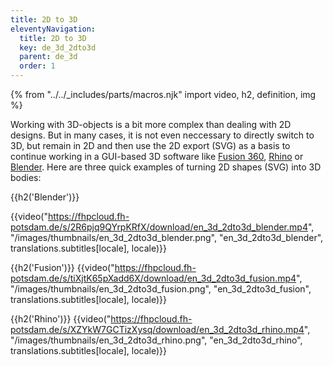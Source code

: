 ```yaml
---
title: 2D to 3D
eleventyNavigation:
  title: 2D to 3D
  key: de_3d_2dto3d
  parent: de_3d
  order: 1
---
```


{% from "../../_includes/parts/macros.njk" import video, h2, definition, img %}

Working with 3D-objects is a bit more complex than dealing with 2D designs. But in many cases, it is not even neccessary to directly switch to 3D, but remain in 2D and then use the 2D export (SVG) as a basis to continue working in a GUI-based 3D software like [Fusion 360](https://www.autodesk.com/products/fusion-360/overview), [Rhino](https://www.rhino3d.com/) or [Blender](https://www.blender.org/). Here are three quick examples of turning 2D shapes (SVG) into 3D bodies:

{{h2('Blender')}}

{{video("https://fhpcloud.fh-potsdam.de/s/2R6pjq9QYrpKRfX/download/en_3d_2dto3d_blender.mp4", "/images/thumbnails/en_3d_2dto3d_blender.png", "en_3d_2dto3d_blender", translations.subtitles[locale], locale)}}
<!--
de:https://fhpcloud.fh-potsdam.de/s/6WYz2RJegaPjEiJ
en:https://fhpcloud.fh-potsdam.de/s/2R6pjq9QYrpKRfX
-->

{{h2('Fusion')}}
{{video("https://fhpcloud.fh-potsdam.de/s/tiXjtK65pXadd6X/download/en_3d_2dto3d_fusion.mp4", "/images/thumbnails/en_3d_2dto3d_fusion.png", "en_3d_2dto3d_fusion", translations.subtitles[locale], locale)}}
<!--
de:https://fhpcloud.fh-potsdam.de/s/mta3dxMTyTXq836
en:https://fhpcloud.fh-potsdam.de/s/tiXjtK65pXadd6X
-->

{{h2('Rhino')}}
{{video("https://fhpcloud.fh-potsdam.de/s/XZYkW7GCTizXysq/download/en_3d_2dto3d_rhino.mp4", "/images/thumbnails/en_3d_2dto3d_rhino.png", "en_3d_2dto3d_rhino", translations.subtitles[locale], locale)}}
<!--
de:https://fhpcloud.fh-potsdam.de/s/SGqBQdkQfBmdZX4
en:https://fhpcloud.fh-potsdam.de/s/XZYkW7GCTizXysq
-->

